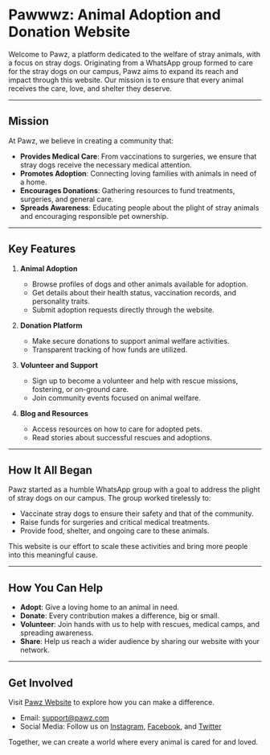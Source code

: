# Pawwwz: Animal Adoption and Donation Website

Welcome to Pawz, a platform dedicated to the welfare of stray animals, with a focus on stray dogs. Originating from a WhatsApp group formed to care for the stray dogs on our campus, Pawz aims to expand its reach and impact through this website. Our mission is to ensure that every animal receives the care, love, and shelter they deserve.

---

## Mission

At Pawz, we believe in creating a community that:

- **Provides Medical Care**: From vaccinations to surgeries, we ensure that stray dogs receive the necessary medical attention.
- **Promotes Adoption**: Connecting loving families with animals in need of a home.
- **Encourages Donations**: Gathering resources to fund treatments, surgeries, and general care.
- **Spreads Awareness**: Educating people about the plight of stray animals and encouraging responsible pet ownership.

---

## Key Features

1. **Animal Adoption**
   - Browse profiles of dogs and other animals available for adoption.
   - Get details about their health status, vaccination records, and personality traits.
   - Submit adoption requests directly through the website.

2. **Donation Platform**
   - Make secure donations to support animal welfare activities.
   - Transparent tracking of how funds are utilized.

3. **Volunteer and Support**
   - Sign up to become a volunteer and help with rescue missions, fostering, or on-ground care.
   - Join community events focused on animal welfare.

4. **Blog and Resources**
   - Access resources on how to care for adopted pets.
   - Read stories about successful rescues and adoptions.

---

## How It All Began

Pawz started as a humble WhatsApp group with a goal to address the plight of stray dogs on our campus. The group worked tirelessly to:

- Vaccinate stray dogs to ensure their safety and that of the community.
- Raise funds for surgeries and critical medical treatments.
- Provide food, shelter, and ongoing care to these animals.

This website is our effort to scale these activities and bring more people into this meaningful cause.

---

## How You Can Help

- **Adopt**: Give a loving home to an animal in need.
- **Donate**: Every contribution makes a difference, big or small.
- **Volunteer**: Join hands with us to help with rescues, medical camps, and spreading awareness.
- **Share**: Help us reach a wider audience by sharing our website with your network.

---

## Get Involved

Visit [Pawz Website](#) to explore how you can make a difference.

- Email: [support@pawz.com](mailto:support@pawz.com)
- Social Media: Follow us on [Instagram](#), [Facebook](#), and [Twitter](#)

Together, we can create a world where every animal is cared for and loved.

